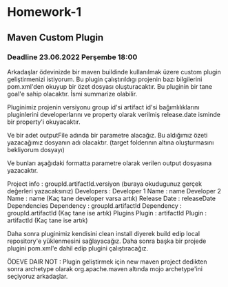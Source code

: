 # Homework-1
## Maven Custom Plugin
### Deadline 23.06.2022 Perşembe 18:00
Arkadaşlar ödevinizde bir maven buildinde kullanılmak üzere custom plugin geliştirmenizi istiyorum.
Bu plugin çalıştırıldıgı projenin bazı bilgilerini pom.xml'den okuyup bir özet dosyası oluşturacaktır.
Bu pluginin bir tane goal'e sahip olacaktır. İsmi summarize olabilir.

Pluginimiz
projenin versiyonu
group id'si
artifact id'si
bağımlılıklarını
pluginlerini
developerlarını
ve property olarak verilmiş release.date isminde bir property'i okuyacaktır.

Ve bir adet outputFile adında bir parametre alacağız. Bu aldığımız özeti yazacağımız dosyanın adı olacaktır. (target folderının altına oluşturmasını bekliyorum dosyayı)

Ve bunları aşağıdaki formatta parametre olarak verilen output dosyasına yazacaktır.

Project info : groupId.artifactId.versiyon (buraya okudugunuz gerçek değerleri yazacaksınız)
Developers :
  Developer 1 Name : name
  Developer 2 Name : name (Kaç tane developer varsa artık)
Release Date : releaseDate
Dependencies
     Dependency : groupId.artifactId
     Dependency : groupId.artifactId (Kaç tane ise artık)
Plugins
     Plugin : artifactId
     Plugin : artifactId (Kaç tane ise artık)    
     
Daha sonra pluginimiz kendisini clean install diyerek build edip local repository'e yüklenmesini sağlayacağız. Daha sonra başka bir projede plugini pom.xml'e dahil edip plugini çalıştıracağız.

ÖDEVE DAIR NOT : 
Plugin geliştirmek için new maven project dedikten sonra archetype olarak org.apache.maven altında mojo archetype'ini seçiyoruz arkadaşlar.

